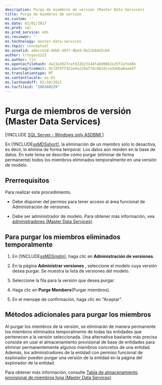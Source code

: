 ```yaml
---
description: Purga de miembros de versión (Master Data Services)
title: Purga de miembros de versión
ms.custom: ''
ms.date: 03/01/2017
ms.prod: sql
ms.prod_service: mds
ms.reviewer: ''
ms.technology: master-data-services
ms.topic: conceptual
ms.assetid: adecce2d-46bb-49ff-8be9-0b31b8dd3cb6
author: lrtoyou1223
ms.author: lle
ms.openlocfilehash: 4a23a3827cafd22b23144fa8d0862e25f2afe48b
ms.sourcegitcommit: 917df4ffd22e4a229af7dc481dcce3ebba0aa4d7
ms.translationtype: MT
ms.contentlocale: es-ES
ms.lasthandoff: 02/10/2021
ms.locfileid: "100340229"
---
```

# <a name="purge-version-members-master-data-services"></a>Purga de miembros de versión (Master Data Services)

[!INCLUDE [SQL Server - Windows only ASDBMI  ](../includes/applies-to-version/sql-windows-only-asdbmi.md)]

  En [!INCLUDE[ssMDSshort](../includes/ssmdsshort-md.md)], la eliminación de un miembro solo lo desactiva, es decir, lo elimina de forma temporal. Los datos aún residen en la base de datos. En este tema se describe cómo purgar (eliminar de forma permanente) todos los miembros eliminados temporalmente en una versión de modelo.  
  
## <a name="prerequisites"></a>Prerrequisitos  
 Para realizar este procedimiento.  
  
-   Debe disponer del permiso para tener acceso al área funcional de Administración de versiones.  
  
-   Debe ser administrador de modelo. Para obtener más información, vea [administradores &#40;Master Data Services&#41;](../master-data-services/administrators-master-data-services.md).  
  
## <a name="to-purge-soft-deleted-members"></a>Para purgar los miembros eliminados temporalmente  
  
1.  En [!INCLUDE[ssMDSmdm](../includes/ssmdsmdm-md.md)], haga clic en **Administración de versiones**.  
  
2.  En la página **Administrar versiones** , seleccione el modelo cuya versión desea purgar. Se muestra la lista de versiones del modelo.  
  
3.  Seleccione la fila para la versión que desea purgar.  
  
4.  Haga clic en **Purge Members**(Purgar miembros).  
  
5.  En el mensaje de confirmación, haga clic en "Aceptar".  
  
## <a name="additional-methods-to-purge-members"></a>Métodos adicionales para purgar los miembros  
 Al purgar los miembros de la versión, se eliminarán de manera permanente los miembros eliminados temporalmente de todas las entidades que pertenecen a la versión seleccionada. Una alternativa bastante más precisa consiste en usar el almacenamiento provisional de base de entidades para eliminar permanentemente algunos miembros concretos de una entidad. Además, los administradores de la entidad con permiso funcional de explorador pueden purgar una versión de la entidad en la página del explorador de la entidad.  
  
 Para obtener más información, consulte [Tabla de almacenamiento provisional de miembros hoja &#40;Master Data Services&#41;](../master-data-services/leaf-member-staging-table-master-data-services.md)  
  
  
